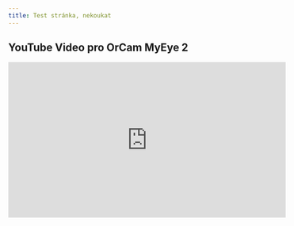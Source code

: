 ```yaml
---
title: Test stránka, nekoukat
---
```


## YouTube Video pro OrCam MyEye 2
<iframe width="560" height="315" src="https://www.youtube-nocookie.com/embed/jx2zOrCTvcA" frameborder="0" allow="accelerometer; autoplay; clipboard-write; encrypted-media; gyroscope; picture-in-picture" allowfullscreen></iframe>